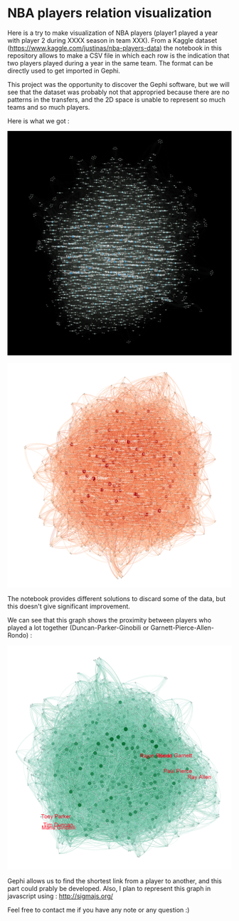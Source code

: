 # NBA players relation visualization

Here is a try to make visualization of NBA players (player1 played a year with player 2 during XXXX season in team XXX). From a Kaggle dataset (https://www.kaggle.com/justinas/nba-players-data) the notebook in this repository allows to make a CSV file in which each row is the indication that two players played during a year in the same team. The format can be directly used to get imported in Gephi.

This project was the opportunity to discover the Gephi software, but we will see that the dataset was probably not that appropried because there are no patterns in the transfers, and the 2D space is unable to represent so much teams and so much players.

Here is what we got :

![first try](picture/first_try.png)

![second try](picture/second_try.png)

The notebook provides different solutions to discard some of the data, but this doesn't give significant improvement.

We can see that this graph shows the proximity between players who played a lot together (Duncan-Parker-Ginobili or Garnett-Pierce-Allen-Rondo) :

![Spurs and Celtics core team](picture/V1_spurs_celtics.png)

Gephi allows us to find the shortest link from a player to another, and this part could prably be developed. Also, I plan to represent this graph in javascript using : http://sigmajs.org/

Feel free to contact me if you have any note or any question :)
